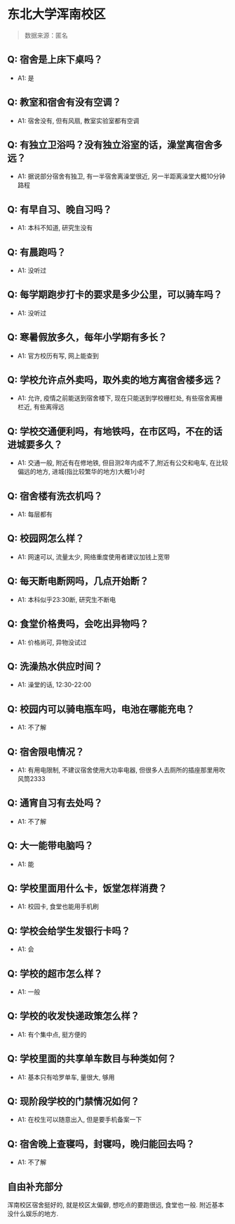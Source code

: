 # 东北大学浑南校区

> 数据来源：匿名

## Q: 宿舍是上床下桌吗？

- A1: 是

## Q: 教室和宿舍有没有空调？

- A1: 宿舍没有, 但有风扇, 教室实验室都有空调

## Q: 有独立卫浴吗？没有独立浴室的话，澡堂离宿舍多远？

- A1: 据说部分宿舍有独卫, 有一半宿舍离澡堂很近, 另一半距离澡堂大概10分钟路程

## Q: 有早自习、晚自习吗？

- A1: 本科不知道, 研究生没有

## Q: 有晨跑吗？

- A1: 没听过

## Q: 每学期跑步打卡的要求是多少公里，可以骑车吗？

- A1: 没听过

## Q: 寒暑假放多久，每年小学期有多长？

- A1: 官方校历有写, 网上能查到

## Q: 学校允许点外卖吗，取外卖的地方离宿舍楼多远？

- A1: 允许, 疫情之前能送到宿舍楼下, 现在只能送到学校栅栏处, 有些宿舍离栅栏近, 有些离得远

## Q: 学校交通便利吗，有地铁吗，在市区吗，不在的话进城要多久？

- A1: 交通一般, 附近有在修地铁, 但目测2年内成不了,附近有公交和电车, 在比较偏远的地方, 进城(指比较繁华的地方)大概1小时

## Q: 宿舍楼有洗衣机吗？

- A1: 每层都有

## Q: 校园网怎么样？

- A1: 网速可以, 流量太少, 网络重度使用者建议加钱上宽带

## Q: 每天断电断网吗，几点开始断？

- A1: 本科似乎23:30断, 研究生不断电

## Q: 食堂价格贵吗，会吃出异物吗？

- A1: 价格尚可, 异物没试过

## Q: 洗澡热水供应时间？

- A1: 澡堂的话, 12:30-22:00

## Q: 校园内可以骑电瓶车吗，电池在哪能充电？

- A1: 不了解

## Q: 宿舍限电情况？

- A1: 有用电限制, 不建议宿舍使用大功率电器, 但很多人去厕所的插座那里用吹风筒2333

## Q: 通宵自习有去处吗？

- A1: 不了解

## Q: 大一能带电脑吗？

- A1: 能

## Q: 学校里面用什么卡，饭堂怎样消费？

- A1: 校园卡, 食堂也能用手机刷

## Q: 学校会给学生发银行卡吗？

- A1: 会

## Q: 学校的超市怎么样？

- A1: 一般

## Q: 学校的收发快递政策怎么样？

- A1: 有个集中点, 挺方便的

## Q: 学校里面的共享单车数目与种类如何？

- A1: 基本只有哈罗单车, 量很大, 够用

## Q: 现阶段学校的门禁情况如何？

- A1: 在校生可以随意出入, 但是要手机备案一下

## Q: 宿舍晚上查寝吗，封寝吗，晚归能回去吗？

- A1: 不了解

## 自由补充部分

浑南校区宿舍挺好的, 就是校区太偏僻, 想吃点的要跑很远, 食堂也一般. 附近基本没什么娱乐的地方.